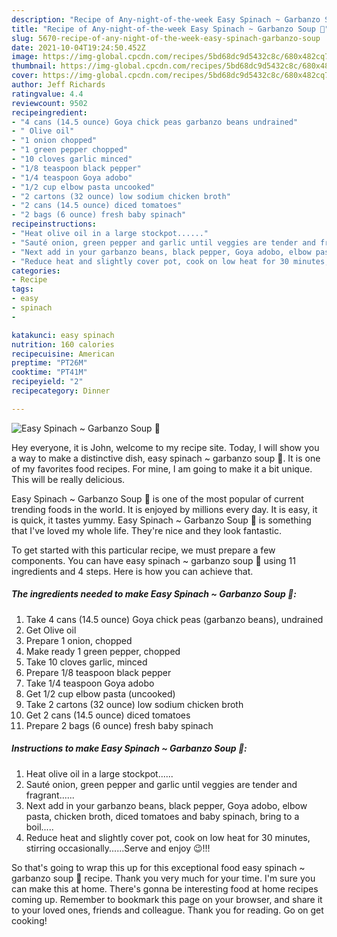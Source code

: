 ```yaml
---
description: "Recipe of Any-night-of-the-week Easy Spinach ~ Garbanzo Soup 🥣"
title: "Recipe of Any-night-of-the-week Easy Spinach ~ Garbanzo Soup 🥣"
slug: 5670-recipe-of-any-night-of-the-week-easy-spinach-garbanzo-soup
date: 2021-10-04T19:24:50.452Z
image: https://img-global.cpcdn.com/recipes/5bd68dc9d5432c8c/680x482cq70/easy-spinach-garbanzo-soup-recipe-main-photo.jpg
thumbnail: https://img-global.cpcdn.com/recipes/5bd68dc9d5432c8c/680x482cq70/easy-spinach-garbanzo-soup-recipe-main-photo.jpg
cover: https://img-global.cpcdn.com/recipes/5bd68dc9d5432c8c/680x482cq70/easy-spinach-garbanzo-soup-recipe-main-photo.jpg
author: Jeff Richards
ratingvalue: 4.4
reviewcount: 9502
recipeingredient:
- "4 cans (14.5 ounce) Goya chick peas garbanzo beans undrained"
- " Olive oil"
- "1 onion chopped"
- "1 green pepper chopped"
- "10 cloves garlic minced"
- "1/8 teaspoon black pepper"
- "1/4 teaspoon Goya adobo"
- "1/2 cup elbow pasta uncooked"
- "2 cartons (32 ounce) low sodium chicken broth"
- "2 cans (14.5 ounce) diced tomatoes"
- "2 bags (6 ounce) fresh baby spinach"
recipeinstructions:
- "Heat olive oil in a large stockpot......"
- "Sauté onion, green pepper and garlic until veggies are tender and fragrant......"
- "Next add in your garbanzo beans, black pepper, Goya adobo, elbow pasta, chicken broth, diced tomatoes and baby spinach, bring to a boil....."
- "Reduce heat and slightly cover pot, cook on low heat for 30 minutes, stirring occasionally......Serve and enjoy 😉!!!"
categories:
- Recipe
tags:
- easy
- spinach
- 

katakunci: easy spinach  
nutrition: 160 calories
recipecuisine: American
preptime: "PT26M"
cooktime: "PT41M"
recipeyield: "2"
recipecategory: Dinner

---
```



![Easy Spinach ~ Garbanzo Soup 🥣](https://img-global.cpcdn.com/recipes/5bd68dc9d5432c8c/680x482cq70/easy-spinach-garbanzo-soup-recipe-main-photo.jpg)

Hey everyone, it is John, welcome to my recipe site. Today, I will show you a way to make a distinctive dish, easy spinach ~ garbanzo soup 🥣. It is one of my favorites food recipes. For mine, I am going to make it a bit unique. This will be really delicious.



Easy Spinach ~ Garbanzo Soup 🥣 is one of the most popular of current trending foods in the world. It is enjoyed by millions every day. It is easy, it is quick, it tastes yummy. Easy Spinach ~ Garbanzo Soup 🥣 is something that I've loved my whole life. They're nice and they look fantastic.


To get started with this particular recipe, we must prepare a few components. You can have easy spinach ~ garbanzo soup 🥣 using 11 ingredients and 4 steps. Here is how you can achieve that.

<!--inarticleads1-->

##### The ingredients needed to make Easy Spinach ~ Garbanzo Soup 🥣:

1. Take 4 cans (14.5 ounce) Goya chick peas (garbanzo beans), undrained
1. Get  Olive oil
1. Prepare 1 onion, chopped
1. Make ready 1 green pepper, chopped
1. Take 10 cloves garlic, minced
1. Prepare 1/8 teaspoon black pepper
1. Take 1/4 teaspoon Goya adobo
1. Get 1/2 cup elbow pasta (uncooked)
1. Take 2 cartons (32 ounce) low sodium chicken broth
1. Get 2 cans (14.5 ounce) diced tomatoes
1. Prepare 2 bags (6 ounce) fresh baby spinach




<!--inarticleads2-->

##### Instructions to make Easy Spinach ~ Garbanzo Soup 🥣:

1. Heat olive oil in a large stockpot......
1. Sauté onion, green pepper and garlic until veggies are tender and fragrant......
1. Next add in your garbanzo beans, black pepper, Goya adobo, elbow pasta, chicken broth, diced tomatoes and baby spinach, bring to a boil.....
1. Reduce heat and slightly cover pot, cook on low heat for 30 minutes, stirring occasionally......Serve and enjoy 😉!!!




So that's going to wrap this up for this exceptional food easy spinach ~ garbanzo soup 🥣 recipe. Thank you very much for your time. I'm sure you can make this at home. There's gonna be interesting food at home recipes coming up. Remember to bookmark this page on your browser, and share it to your loved ones, friends and colleague. Thank you for reading. Go on get cooking!

